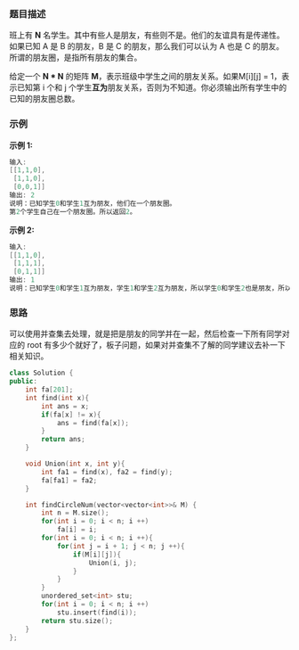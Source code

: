 

### 题目描述

班上有 **N** 名学生。其中有些人是朋友，有些则不是。他们的友谊具有是传递性。如果已知 A 是 B 的朋友，B 是 C 的朋友，那么我们可以认为 A 也是 C 的朋友。所谓的朋友圈，是指所有朋友的集合。

给定一个 **N \* N** 的矩阵 **M**，表示班级中学生之间的朋友关系。如果M[i\][j] = 1，表示已知第 i 个和 j 个学生**互为**朋友关系，否则为不知道。你必须输出所有学生中的已知的朋友圈总数。

### 示例

**示例 1:**

```C++
输入: 
[[1,1,0],
 [1,1,0],
 [0,0,1]]
输出: 2 
说明：已知学生0和学生1互为朋友，他们在一个朋友圈。
第2个学生自己在一个朋友圈。所以返回2。
```

**示例 2:**

```C++
输入: 
[[1,1,0],
 [1,1,1],
 [0,1,1]]
输出: 1
说明：已知学生0和学生1互为朋友，学生1和学生2互为朋友，所以学生0和学生2也是朋友，所以他们三个在一个朋友圈，返回1。
```

### 思路

可以使用并查集去处理，就是把是朋友的同学并在一起，然后检查一下所有同学对应的 root 有多少个就好了，板子问题，如果对并查集不了解的同学建议去补一下相关知识。

```C++
class Solution {
public:
    int fa[201];
    int find(int x){
        int ans = x;
        if(fa[x] != x){
            ans = find(fa[x]);
        }
        return ans;
    }

    void Union(int x, int y){
        int fa1 = find(x), fa2 = find(y);
        fa[fa1] = fa2;
    }

    int findCircleNum(vector<vector<int>>& M) {
        int n = M.size();
        for(int i = 0; i < n; i ++)
            fa[i] = i;
        for(int i = 0; i < n; i ++){
            for(int j = i + 1; j < n; j ++){
                if(M[i][j]){
                    Union(i, j);
                }
            }
        }
        unordered_set<int> stu;
        for(int i = 0; i < n; i ++)
            stu.insert(find(i));
        return stu.size();
    }
};
```


